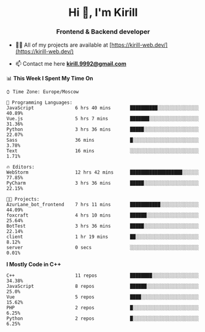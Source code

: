 <h1 align="center">Hi 👋, I'm Kirill</h1>
<h3 align="center">Frontend & Backend developer</h3>

- 👨‍💻 All of my projects are available at [https://kirill-web.dev/](https://kirill-web.dev/)

- 📫 Contact me here **kirill.9992@gmail.com**











<!--START_SECTION:waka-->
📊 **This Week I Spent My Time On** 

```text
⌚︎ Time Zone: Europe/Moscow

💬 Programming Languages: 
JavaScript               6 hrs 40 mins       ██████████░░░░░░░░░░░░░░░   40.89% 
Vue.js                   5 hrs 7 mins        ███████░░░░░░░░░░░░░░░░░░   31.36% 
Python                   3 hrs 36 mins       █████░░░░░░░░░░░░░░░░░░░░   22.07% 
Sass                     36 mins             █░░░░░░░░░░░░░░░░░░░░░░░░   3.78% 
Text                     16 mins             ░░░░░░░░░░░░░░░░░░░░░░░░░   1.71%

🔥 Editors: 
WebStorm                 12 hrs 42 mins      ███████████████████░░░░░░   77.85% 
PyCharm                  3 hrs 36 mins       █████░░░░░░░░░░░░░░░░░░░░   22.15%

🐱‍💻 Projects: 
AzurLane_bot_frontend    7 hrs 11 mins       ███████████░░░░░░░░░░░░░░   44.09% 
foxcraft                 4 hrs 10 mins       ██████░░░░░░░░░░░░░░░░░░░   25.64% 
BotTest                  3 hrs 36 mins       █████░░░░░░░░░░░░░░░░░░░░   22.14% 
client                   1 hr 19 mins        ██░░░░░░░░░░░░░░░░░░░░░░░   8.12% 
server                   0 secs              ░░░░░░░░░░░░░░░░░░░░░░░░░   0.01%

```

**I Mostly Code in C++** 

```text
C++                      11 repos            ████████░░░░░░░░░░░░░░░░░   34.38% 
JavaScript               8 repos             ██████░░░░░░░░░░░░░░░░░░░   25.0% 
Vue                      5 repos             ████░░░░░░░░░░░░░░░░░░░░░   15.62% 
PHP                      2 repos             █░░░░░░░░░░░░░░░░░░░░░░░░   6.25% 
Python                   2 repos             █░░░░░░░░░░░░░░░░░░░░░░░░   6.25%

```



<!--END_SECTION:waka-->
